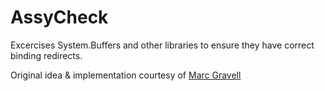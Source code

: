 # AssyCheck

Excercises System.Buffers and other libraries to ensure they have correct binding redirects.

Original idea & implementation courtesy of [Marc Gravell](https://github.com/mgravell/Pipelines.Sockets.Unofficial/blob/5ae5fe451c4f71a618c4324f62c3beb2dc0b39a5/src/Pipelines.Sockets.Unofficial/Helpers.cs#L142-L172)
